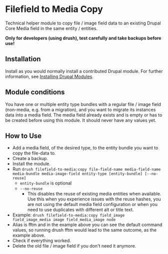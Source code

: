 # Filefield to Media Copy

Technical helper module to copy file / image field data to an existing Drupal
Core Media field in the same entity / entities.

**Only for developers (using drush), test carefully and take backups before
use!**


## Installation

Install as you would normally install a contributed Drupal module. For further information, see [Installing Drupal Modules](https://www.drupal.org/docs/extending-drupal/installing-drupal-modules).

## Module conditions

You have one or multiple entity type bundles with a regular file / image field
(non-media, e.g. from a migration), and you want to migrate its instances
data into a media field.
The media field already exists and is empty or has to be created before using
this module. It should never have any values yet.


## How to Use

- Add a media field, of the desired type, to the entity bundle you want to copy
the file-data to.
- Create a backup.
- Install the module.
- Run `drush filefield-to-media:copy file-field-name media-field-name
media-bundle media-image-field entity-type [entity-bundle] [--no-reuse]`
  - `entity-bundle` is optional
  - `--no-reuse`
    - This disables the reuse of existing media entities when
      available. Use this when you experience issues with the reuse hashes, you
      are not using the default media field configuration or when you need to
      use duplicates with different alt or title text.
- Example: `drush filefield-to-media:copy field_image field_image_media image
field_media_image node`
- Alias is fftm and in the example above you can see the default command values,
so running drush fftm would lead to the same outcome, as the example above.
- Check if everything worked.
- Delete the old file / image field if you don't need it anymore.

